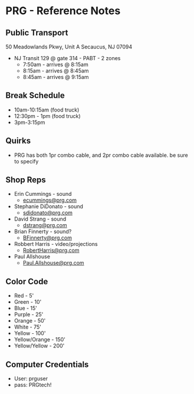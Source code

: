 # PRG - Reference Notes

## Public Transport
50 Meadowlands Pkwy, Unit A
Secaucus, NJ 07094

* NJ Transit 129 @ gate 314 - PABT - 2 zones
    * 7:50am - arrives @ 8:15am
    * 8:15am - arrives @ 8:45am
    * 8:45am - arrives @ 9:15am

## Break Schedule
* 10am-10:15am (food truck)
* 12:30pm - 1pm (food truck)
* 3pm-3:15pm

## Quirks
* PRG has both 1pr combo cable, and 2pr combo cable available. be sure to specify

## Shop Reps
* Erin Cummings - sound
	* ecummings@prg.com
* Stephanie DiDonato - sound
	* sdidonato@prg.com
* David Strang - sound
	* dstrang@prg.com
* Brian Finnerty - sound?
	* BFinnerty@prg.com
* Robbert Harris - video/projections
	* RobertHarris@prg.com
* Paul Allshouse
	* Paul.Allshouse@prg.com

## Color Code
* Red - 5'
* Green - 10'
* Blue - 15'
* Purple - 25'
* Orange - 50'
* White - 75'
* Yellow - 100'
* Yellow/Orange - 150'
* Yellow/Yellow - 200'

## Computer Credentials
* User: prguser
* pass: PRGtech!
